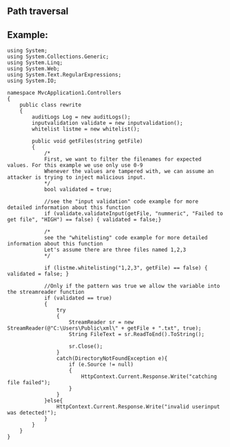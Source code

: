 Path traversal
-------

## Example:

	using System;
	using System.Collections.Generic;
	using System.Linq;
	using System.Web;
	using System.Text.RegularExpressions;
	using System.IO;

	namespace MvcApplication1.Controllers
	{
		public class rewrite
		{
			auditLogs Log = new auditLogs();
			inputvalidation validate = new inputvalidation();
			whitelist listme = new whitelist();

			public void getFiles(string getFile)
			{
				/*
				First, we want to filter the filenames for expected values. For this example we use only use 0-9
				Whenever the values are tampered with, we can assume an attacker is trying to inject malicious input.           
				*/
				bool validated = true;

				//see the "input validation" code example for more detailed information about this function
				if (validate.validateInput(getFile, "nummeric", "Failed to get file", "HIGH") == false) { validated = false;}

				/*
				see the "whitelisting" code example for more detailed information about this function
				Let's assume there are three files named 1,2,3
				*/
				
				if (listme.whitelisting("1,2,3", getFile) == false) { validated = false; }

				//Only if the pattern was true we allow the variable into the streamreader function
				if (validated == true)
				{
					try
					{
						StreamReader sr = new StreamReader(@"C:\Users\Public\xml\" + getFile + ".txt", true);
						String FileText = sr.ReadToEnd().ToString();

						sr.Close();
					}
					catch(DirectoryNotFoundException e){
						if (e.Source != null)
						{
							HttpContext.Current.Response.Write("catching file failed");
						}
					}
				}else{
					HttpContext.Current.Response.Write("invalid userinput was detected!");
				}
			}
		}
	}
	

